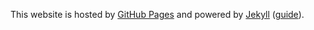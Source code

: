 This website is hosted by [GitHub Pages]([url](https://pages.github.com/)) and powered by [Jekyll]([url](https://jekyllrb.com/)) ([guide]([url](https://docs.github.com/en/pages/setting-up-a-github-pages-site-with-jekyll/creating-a-github-pages-site-with-jekyll))).
